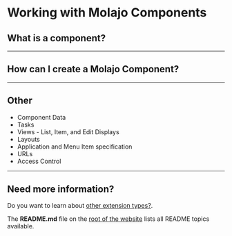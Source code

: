 # Working with Molajo Components #

## What is a component? ##

---

## How can I create a Molajo Component? ##

---

## Other ##

* Component Data
* Tasks
* Views - List, Item, and Edit Displays
* Layouts
* Application and Menu Item specification
* URLs
* Access Control

---

## Need more information? ##

Do you want to learn about [other extension types?](https://github.com/Molajo/Molajo/blob/core/extensions/README.md).

The **README.md** file on the [root of the website](https://github.com/Molajo/Molajo/blob/core/README.md) lists all README topics available.